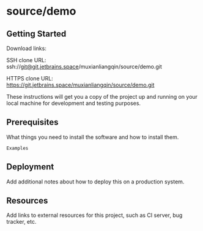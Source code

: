 # source/demo



## Getting Started

Download links:

SSH clone URL: ssh://git@git.jetbrains.space/muxianliangqin/source/demo.git

HTTPS clone URL: https://git.jetbrains.space/muxianliangqin/source/demo.git



These instructions will get you a copy of the project up and running on your local machine for development and testing purposes.

## Prerequisites

What things you need to install the software and how to install them.

```
Examples
```

## Deployment

Add additional notes about how to deploy this on a production system.

## Resources

Add links to external resources for this project, such as CI server, bug tracker, etc.
